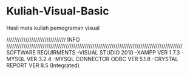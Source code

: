 # Kuliah-Visual-Basic
Hasil mata kuliah pemograman visual

/////////////////////////////// INFO ////////////////////////////////////////////////////////////////////////////////////////////
SOFTWARE REQUIRMENTS
-VISUAL STUDIO 2010 
-XAMPP VER 1.7.3
-MYSQL VER 3.2.4
-MYSQL CONNECTOR ODBC VER 5.1.8
-CRYSTAL REPORT VER 8.5 (Integrated)



